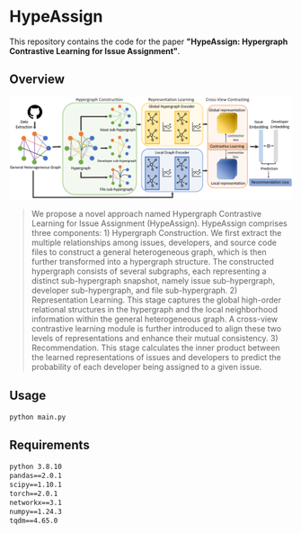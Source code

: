 
# HypeAssign

This repository contains the code for the paper **"HypeAssign: Hypergraph Contrastive Learning for Issue Assignment"**.

## Overview

![](./fig/framework.png)
> We propose a novel approach named Hypergraph Contrastive Learning for Issue Assignment (HypeAssign). HypeAssign comprises three components: 1) Hypergraph Construction. We first extract the multiple relationships among issues, developers, and source code files to construct a general heterogeneous graph, which is then further transformed into a hypergraph structure. The constructed hypergraph consists of several subgraphs, each representing a distinct sub-hypergraph snapshot, namely issue sub-hypergraph, developer sub-hypergraph, and file sub-hypergraph. 2) Representation Learning. This stage captures the global high-order relational structures in the hypergraph and the local neighborhood information within the general heterogeneous graph. A cross-view contrastive learning module is further introduced to align these two levels of representations and enhance their mutual consistency. 3) Recommendation. This stage calculates the inner product between the learned representations of issues and developers to predict the probability of each developer being assigned to a given issue.



## Usage

```
python main.py
```

## Requirements

```
python 3.8.10
pandas==2.0.1
scipy==1.10.1
torch==2.0.1
networkx==3.1
numpy==1.24.3
tqdm==4.65.0
```

